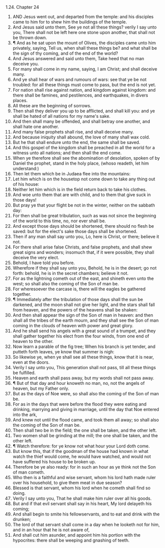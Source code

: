 1.24. Chapter 24
1. AND Jesus went out, and departed from the temple: and his disciples came to him for to shew him the buildings of the temple.
2. And Jesus said unto them, See ye not all these things? verily I say unto you, There shall not be left here one stone upon another, that shall not be thrown down.
3. ¶ And as he sat upon the mount of Olives, the disciples came unto him privately, saying, Tell us, when shall these things be? and what shall be the sign of thy coming, and of the end of the world?
4. And Jesus answered and said unto them, Take heed that no man deceive you.
5. For many shall come in my name, saying, I am Christ; and shall deceive many.
6. And ye shall hear of wars and rumours of wars: see that ye be not troubled: for all these things must come to pass, but the end is not yet.
7. For nation shall rise against nation, and kingdom against kingdom: and there shall be famines, and pestilences, and earthquakes, in divers places.
8. All these are the beginning of sorrows.
9. Then shall they deliver you up to be afflicted, and shall kill you: and ye shall be hated of all nations for my name's sake.
10. And then shall many be offended, and shall betray one another, and shall hate one another.
11. And many false prophets shall rise, and shall deceive many.
12. And because iniquity shall abound, the love of many shall wax cold.
13. But he that shall endure unto the end, the same shall be saved.
14. And this gospel of the kingdom shall be preached in all the world for a witness unto all nations; and then shall the end come.
15. When ye therefore shall see the abomination of desolation, spoken of by Daniel the prophet, stand in the holy place, (whoso readeth, let him understand:)
16. Then let them which be in Judaea flee into the mountains:
17. Let him which is on the housetop not come down to take any thing out of his house:
18. Neither let him which is in the field return back to take his clothes.
19. And woe unto them that are with child, and to them that give suck in those days!
20. But pray ye that your flight be not in the winter, neither on the sabbath day:
21. For then shall be great tribulation, such as was not since the beginning of the world to this time, no, nor ever shall be.
22. And except those days should be shortened, there should no flesh be saved: but for the elect's sake those days shall be shortened.
23. Then if any man shall say unto you, Lo, here is Christ, or there; believe it not.
24. For there shall arise false Christs, and false prophets, and shall shew great signs and wonders; insomuch that, if it were possible, they shall deceive the very elect.
25. Behold, I have told you before.
26. Wherefore if they shall say unto you, Behold, he is in the desert; go not forth: behold, he is in the secret chambers; believe it not.
27. For as the lightning cometh out of the east, and shineth even unto the west; so shall also the coming of the Son of man be.
28. For wheresoever the carcase is, there will the eagles be gathered together.
29. ¶ Immediately after the tribulation of those days shall the sun be darkened, and the moon shall not give her light, and the stars shall fall from heaven, and the powers of the heavens shall be shaken:
30. And then shall appear the sign of the Son of man in heaven: and then shall all the tribes of the earth mourn, and they shall see the Son of man coming in the clouds of heaven with power and great glory.
31. And he shall send his angels with a great sound of a trumpet, and they shall gather together his elect from the four winds, from one end of heaven to the other.
32. Now learn a parable of the fig tree; When his branch is yet tender, and putteth forth leaves, ye know that summer is nigh:
33. So likewise ye, when ye shall see all these things, know that it is near, even at the doors.
34. Verily I say unto you, This generation shall not pass, till all these things be fulfilled.
35. Heaven and earth shall pass away, but my words shall not pass away.
36. ¶ But of that day and hour knoweth no man, no, not the angels of heaven, but my Father only.
37. But as the days of Noe were, so shall also the coming of the Son of man be.
38. For as in the days that were before the flood they were eating and drinking, marrying and giving in marriage, until the day that Noe entered into the ark,
39. And knew not until the flood came, and took them all away; so shall also the coming of the Son of man be.
40. Then shall two be in the field; the one shall be taken, and the other left.
41. Two women shall be grinding at the mill; the one shall be taken, and the other left.
42. ¶ Watch therefore: for ye know not what hour your Lord doth come.
43. But know this, that if the goodman of the house had known in what watch the thief would come, he would have watched, and would not have suffered his house to be broken up.
44. Therefore be ye also ready: for in such an hour as ye think not the Son of man cometh.
45. Who then is a faithful and wise servant, whom his lord hath made ruler over his household, to give them meat in due season?
46. Blessed is that servant, whom his lord when he cometh shall find so doing.
47. Verily I say unto you, That he shall make him ruler over all his goods.
48. But and if that evil servant shall say in his heart, My lord delayeth his coming;
49. And shall begin to smite his fellowservants, and to eat and drink with the drunken;
50. The lord of that servant shall come in a day when he looketh not for him, and in an hour that he is not aware of,
51. And shall cut him asunder, and appoint him his portion with the hypocrites: there shall be weeping and gnashing of teeth.

